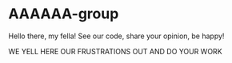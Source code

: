 # AAAAAA-group
Hello there, my fella! See our code, share your opinion, be happy!

WE YELL HERE OUR FRUSTRATIONS OUT
AND DO YOUR WORK
